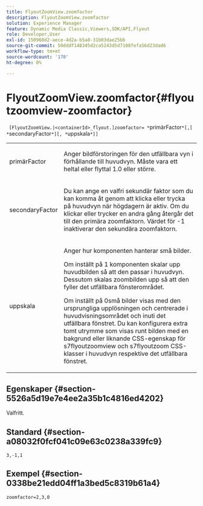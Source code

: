 ```yaml
---
title: FlyoutZoomView.zoomfactor
description: FlyoutZoomView.zoomfactor
solution: Experience Manager
feature: Dynamic Media Classic,Viewers,SDK/API,Flyout
role: Developer,User
exl-id: 150968d2-aece-4d2a-b5a8-31b03dae25bb
source-git-commit: 50dddf148345d2ca5243d5d7108fefa56d23dad6
workflow-type: tm+mt
source-wordcount: '178'
ht-degree: 0%

---
```


# FlyoutZoomView.zoomfactor{#flyoutzoomview-zoomfactor}

` [FlyoutZoomView.|<containerId>_flyout.]zoomfactor= *`primärFactor`*[,[ *`secondaryFactor`*][, *`uppskala`*]]`

<table id="table_9B98C97485DD4DEB8A6ECBCE8DF6B886"> 
 <tbody> 
  <tr> 
   <td colname="col1"> <p> <span class="codeph"> <span class="varname"> primärFactor</span> </span> </p> </td> 
   <td colname="col2"> <p> Anger bildförstoringen för den utfällbara vyn i förhållande till huvudvyn. Måste vara ett heltal eller flyttal <span class="codeph"> 1.0</span> eller större. </p> </td> 
  </tr> 
  <tr> 
   <td colname="col1"> <p> <span class="codeph"> <span class="varname"> secondaryFactor</span> </span> </p> </td> 
   <td colname="col2"> <p> Du kan ange en valfri sekundär faktor som du kan komma åt genom att klicka eller trycka på huvudvyn när högdagern är aktiv. Om du klickar eller trycker en andra gång återgår det till den primära zoomfaktorn. Värdet för <span class="codeph"> -1</span> inaktiverar den sekundära zoomfaktorn. </p> </td> 
  </tr> 
  <tr> 
   <td colname="col1"> <p><span class="codeph"><span class="varname"> uppskala</span></span> </p> </td> 
   <td colname="col2"> <p>Anger hur komponenten hanterar små bilder. </p> <p>Om inställt på <span class="codeph"> 1</span> komponenten skalar upp huvudbilden så att den passar i huvudvyn. Dessutom skalas zoombilden upp så att den fyller det utfällbara fönsterområdet. </p> <p>Om inställt på <span class="codeph"> 0</span>små bilder visas med den ursprungliga upplösningen och centrerade i huvudvisningsområdet och inuti det utfällbara fönstret. Du kan konfigurera extra tomt utrymme som visas runt bilden med en bakgrund eller liknande CSS-egenskap för <span class="codeph"> s7flyoutzoomview</span> och <span class="codeph"> s7flyoutzoom</span> CSS-klasser i huvudvyn respektive det utfällbara fönstret. </p> </td> 
  </tr> 
 </tbody> 
</table>

## Egenskaper {#section-5526a5d19e7e4ee2a35b1c4816ed4202}

Valfritt.

## Standard {#section-a08032f0fcf041c09e63c0238a339fc9}

`3,-1,1`

## Exempel {#section-0338be21edd04ff1a3bed5c8319b61a4}

`zoomfactor=2,3,0`
